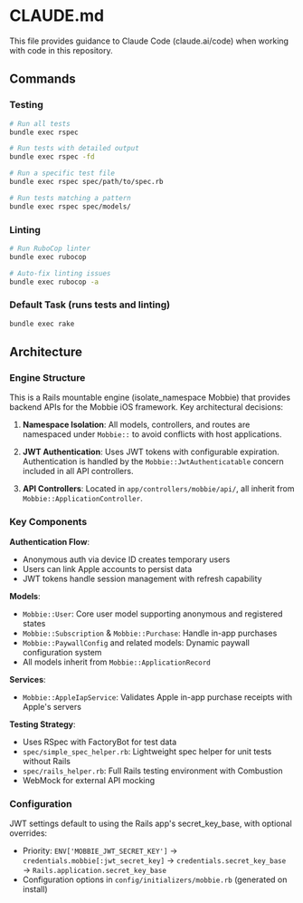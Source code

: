 # CLAUDE.md

This file provides guidance to Claude Code (claude.ai/code) when working with code in this repository.

## Commands

### Testing
```bash
# Run all tests
bundle exec rspec

# Run tests with detailed output
bundle exec rspec -fd

# Run a specific test file
bundle exec rspec spec/path/to/spec.rb

# Run tests matching a pattern
bundle exec rspec spec/models/
```

### Linting
```bash
# Run RuboCop linter
bundle exec rubocop

# Auto-fix linting issues
bundle exec rubocop -a
```

### Default Task (runs tests and linting)
```bash
bundle exec rake
```

## Architecture

### Engine Structure
This is a Rails mountable engine (isolate_namespace Mobbie) that provides backend APIs for the Mobbie iOS framework. Key architectural decisions:

1. **Namespace Isolation**: All models, controllers, and routes are namespaced under `Mobbie::` to avoid conflicts with host applications.

2. **JWT Authentication**: Uses JWT tokens with configurable expiration. Authentication is handled by the `Mobbie::JwtAuthenticatable` concern included in all API controllers.

3. **API Controllers**: Located in `app/controllers/mobbie/api/`, all inherit from `Mobbie::ApplicationController`.

### Key Components

**Authentication Flow**:
- Anonymous auth via device ID creates temporary users
- Users can link Apple accounts to persist data
- JWT tokens handle session management with refresh capability

**Models**:
- `Mobbie::User`: Core user model supporting anonymous and registered states
- `Mobbie::Subscription` & `Mobbie::Purchase`: Handle in-app purchases
- `Mobbie::PaywallConfig` and related models: Dynamic paywall configuration system
- All models inherit from `Mobbie::ApplicationRecord`

**Services**:
- `Mobbie::AppleIapService`: Validates Apple in-app purchase receipts with Apple's servers

**Testing Strategy**:
- Uses RSpec with FactoryBot for test data
- `spec/simple_spec_helper.rb`: Lightweight spec helper for unit tests without Rails
- `spec/rails_helper.rb`: Full Rails testing environment with Combustion
- WebMock for external API mocking

### Configuration
JWT settings default to using the Rails app's secret_key_base, with optional overrides:
- Priority: `ENV['MOBBIE_JWT_SECRET_KEY']` → `credentials.mobbie[:jwt_secret_key]` → `credentials.secret_key_base` → `Rails.application.secret_key_base`
- Configuration options in `config/initializers/mobbie.rb` (generated on install)
